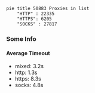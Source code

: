 
```mermaid
pie title 50883 Proxies in list
    "HTTP" : 22335
    "HTTPS": 6205
    "SOCKS" : 27817
```

### Some Info
#### Average Timeout

- mixed: 3.2s
- http: 1.3s
- https: 8.3s
- socks: 4.8s